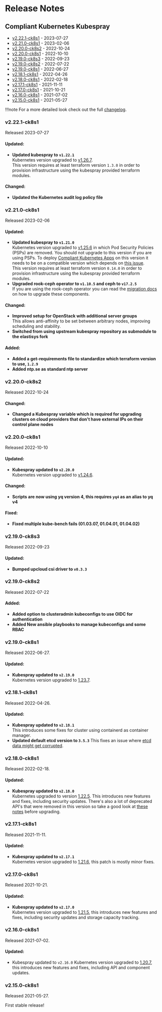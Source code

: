 # Release Notes


## Compliant Kubernetes Kubespray
<!-- BEGIN TOC -->
- [v2.22.1-ck8s1](#v2221-ck8s1) - 2023-07-27
- [v2.21.0-ck8s1](#v2210-ck8s1) - 2023-02-06
- [v2.20.0-ck8s2](#v2200-ck8s2) - 2022-10-24
- [v2.20.0-ck8s1](#v2200-ck8s1) - 2022-10-10
- [v2.19.0-ck8s3](#v2190-ck8s3) - 2022-09-23
- [v2.19.0-ck8s2](#v2190-ck8s2) - 2022-07-22
- [v2.19.0-ck8s1](#v2190-ck8s1) - 2022-06-27
- [v2.18.1-ck8s1](#v2181-ck8s1) - 2022-04-26
- [v2.18.0-ck8s1](#v2180-ck8s1) - 2022-02-18
- [v2.17.1-ck8s1](#v2171-ck8s1) - 2021-11-11
- [v2.17.0-ck8s1](#v2170-ck8s1) - 2021-10-21
- [v2.16.0-ck8s1](#v2160-ck8s1) - 2021-07-02
- [v2.15.0-ck8s1](#v2150-ck8s1) - 2021-05-27
<!-- END TOC -->

!!!note
    For a more detailed look check out the full [changelog](https://github.com/elastisys/compliantkubernetes-kubespray/blob/main/CHANGELOG.md).

### v2.22.1-ck8s1

Released 2023-07-27

#### Updated:

- **Updated kubespray to `v1.22.1`** <br/>
    Kubernetes version upgraded to [v1.26.7](https://github.com/kubernetes/kubernetes/blob/master/CHANGELOG/CHANGELOG-1.26.md#changelog-since-v1250). <br/>
    This version requires at least terraform version `1.3.0` in order to provision infrastructure using the kubespray provided terraform modules.

#### Changed:

- **Updated the Kubernetes audit log policy file**

### v2.21.0-ck8s1

Released 2023-02-06

#### Updated:

- **Updated kubespray to `v1.21.0`** <br/>
    Kubernetes version upgraded to [v1.25.6](https://github.com/kubernetes/kubernetes/blob/master/CHANGELOG/CHANGELOG-1.25.md#v1256) in which Pod Security Policies (PSPs) are removed. You should not upgrade to this version if you are using PSPs. To deploy [Compliant Kubernetes Apps](https://github.com/elastisys/compliantkubernetes-apps) on this version it needs to be on a compatible version which depends on [this issue](https://github.com/elastisys/compliantkubernetes-apps/issues/1218). <br/>
    This version requires at least terraform version `0.14.0` in order to provision infrastructure using the kubespray provided terraform modules.
- **Upgraded rook-ceph operator to `v1.10.5` and ceph to `v17.2.5`** <br/>
    If you are using the rook-ceph operator you can read the [migration docs](https://github.com/elastisys/compliantkubernetes-kubespray/blob/v2.21.0-ck8s1/rook/migration/rook-1.5.x-rook-1.10.5/upgrade.md) on how to upgrade these components.

#### Changed:

- **Improved setup for OpenStack with additional server groups** <br/>
    This allows anti-affinity to be set between arbitrary nodes, improving scheduling and stability.
- **Switched from using upstream kubespray repository as submodule to the elastisys fork**

#### Added:

- **Added a get-requirements file to standardize which terraform version to use, `1.2.9`**
- **Added ntp.se as standard ntp server**

### v2.20.0-ck8s2

Released 2022-10-24

#### Changed:

- **Changed a Kubespray variable which is required for upgrading clusters on cloud providers that don't have external IPs on their control plane nodes**

### v2.20.0-ck8s1

Released 2022-10-10

#### Updated:

- **Kubespray updated to `v2.20.0`** <br/>
    Kubernetes version upgraded to [v1.24.6](https://github.com/kubernetes/kubernetes/blob/master/CHANGELOG/CHANGELOG-1.24.md#v1246).

#### Changed:

- **Scripts are now using yq version 4, this requires `yq4` as an alias to yq v4**

#### Fixed:

- **Fixed multiple kube-bench fails (01.03.07, 01.04.01, 01.04.02)**

### v2.19.0-ck8s3

Released 2022-09-23

#### Updated:

- **Bumped upcloud csi driver to `v0.3.3`**

### v2.19.0-ck8s2

Released 2022-07-22

#### Added:

- **Added option to clusteradmin kubeconfigs to use OIDC for authentication**
- **Added New ansible playbooks to manage kubeconfigs and some RBAC**

### v2.19.0-ck8s1

Released 2022-06-27.

#### Updated:

- **Kubespray updated to `v2.19.0`** <br/>
    Kubernetes version upgraded to [1.23.7](https://github.com/kubernetes/kubernetes/blob/master/CHANGELOG/CHANGELOG-1.23.md#v1237).

### v2.18.1-ck8s1

Released 2022-04-26.

#### Updated:

- **Kubespray updated to `v2.18.1`** <br/>
    This introduces some fixes for cluster using containerd as container manager.
- **Updated default etcd version to `3.5.3`**
    This fixes an issue where [etcd data might get corrupted](https://groups.google.com/a/kubernetes.io/g/dev/c/B7gJs88XtQc/m/rSgNOzV2BwAJ).

### v2.18.0-ck8s1

Released 2022-02-18.

#### Updated:

- **Kubespray updated to `v2.18.0`** <br/>
    Kubernetes upgraded to version [1.22.5](https://github.com/kubernetes/kubernetes/blob/master/CHANGELOG/CHANGELOG-1.22.md#v1225).
    This introduces new features and fixes, including security updates.
    There's also a lot of deprecated API's that were removed in this version so take a good look at [these notes](https://github.com/kubernetes/kubernetes/blob/master/CHANGELOG/CHANGELOG-1.22.md#removal-of-several-beta-kubernetes-apis) before upgrading.

### v2.17.1-ck8s1

Released 2021-11-11.

#### Updated:

- **Kubespray updated to `v2.17.1`** <br/>
    Kubernetes version upgraded to [1.21.6](https://github.com/kubernetes/kubernetes/blob/master/CHANGELOG/CHANGELOG-1.21.md#v1216), this patch is mostly minor fixes.

### v2.17.0-ck8s1

Released 2021-10-21.

#### Updated:

- **Kubespray updated to `v2.17.0`** <br/>
    Kubernetes version upgraded to [1.21.5](https://github.com/kubernetes/kubernetes/blob/master/CHANGELOG/CHANGELOG-1.21.md#v1215), this introduces new features and fixes, including security updates and storage capacity tracking.


### v2.16.0-ck8s1

Released 2021-07-02.

#### Updated:

- Kubespray updated to `v2.16.0`
    Kubernetes version upgraded to [1.20.7](https://github.com/kubernetes/kubernetes/blob/master/CHANGELOG/CHANGELOG-1.20.md#v1207), this introduces new features and fixes, including API and component updates.

### v2.15.0-ck8s1

Released 2021-05-27.

First stable release!
